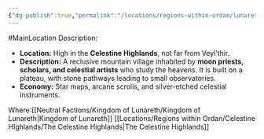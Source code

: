 ```yaml
---
{"dg-publish":true,"permalink":"/locations/regions-within-ordan/lunareth-land/village-of-starhaven/"}
---
```


#MainLocation 
Description:
- **Location:** High in the **Celestine Highlands**, not far from Veyl’thir.
- **Description:** A reclusive mountain village inhabited by **moon priests, scholars, and celestial artists** who study the heavens. It is built on a plateau, with stone pathways leading to small observatories.
- **Economy:** Star maps, arcane scrolls, and silver-etched celestial instruments.

Where:[[Neutral Factions/Kingdom of Lunareth/Kingdom of Lunareth\|Kingdom of Lunareth]] [[Locations/Regions within Ordan/Celestine HIghlands/The Celestine Highlands\|The Celestine Highlands]]
